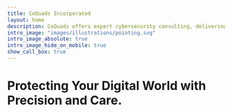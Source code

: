 ```yaml
---
title: CoQuads Incorporated			
layout: home
description: CoQuads offers expert cybersecurity consulting, delivering advanced threat detection, risk assessment, and proactive defense tailored to protect your digital assets and empower your business.
intro_image: "images/illustrations/pointing.svg"
intro_image_absolute: true
intro_image_hide_on_mobile: true
show_call_box: true
---
```


# Protecting Your Digital World with Precision and Care.
